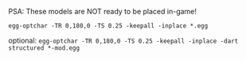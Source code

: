 PSA: These models are NOT ready to be placed in-game!


``egg-optchar -TR 0,180,0 -TS 0.25 -keepall -inplace *.egg``

optional:
``egg-optchar -TR 0,180,0 -TS 0.25 -keepall -inplace -dart structured *-mod.egg``
